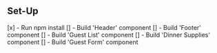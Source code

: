 ## Set-Up
[x] - Run npm install
[] - Build 'Header' component
[] - Build 'Footer' component
[] - Build 'Guest List' component
[] - Build 'Dinner Supplies' component
[] - Build 'Guest Form' component